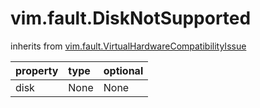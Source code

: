 vim.fault.DiskNotSupported
==========================
inherits from [vim.fault.VirtualHardwareCompatibilityIssue](docs/vim.fault.VirtualHardwareCompatibilityIssue.md)

| property | type | optional |
|:---------|:-----|:---------|
| disk | None | None |
